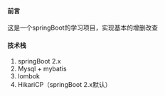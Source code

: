 #### 前言

这是一个springBoot的学习项目，实现基本的增删改查

#### 技术栈

1. springBoot 2.x
2. Mysql  + mybatis
3. lombok
4. HikariCP（springBoot 2.x默认）
